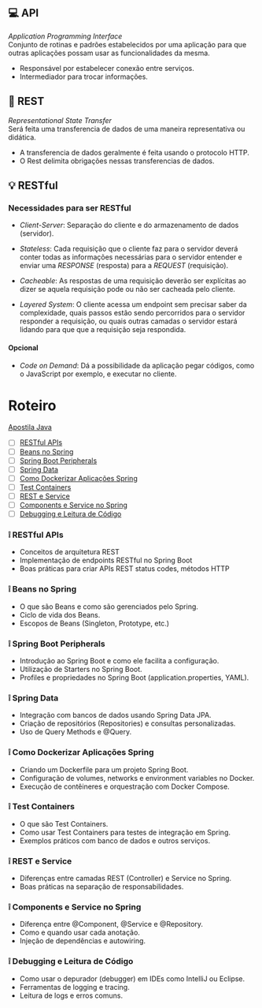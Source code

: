 ## :computer: API
_Application Programming Interface_  
Conjunto de rotinas e padrões estabelecidos por uma aplicação para que outras aplicações possam usar as funcionalidades da mesma.
- Responsável por estabelecer conexão entre serviços.
- Intermediador para trocar informações.

## :calling: REST
_Representational State Transfer_  
Será feita uma transferencia de dados de uma maneira representativa ou didática.   
- A transferencia de dados geralmente é feita usando o protocolo HTTP.   
- O Rest delimita obrigações nessas transferencias de dados.

## :bulb: RESTful
### Necessidades para ser RESTful
- _Client-Server_: Separação do cliente e do armazenamento de dados (servidor).

- _Stateless_: Cada requisição que o cliente faz para o servidor deverá conter todas as informações necessárias para o servidor entender e enviar uma _RESPONSE_ (resposta) para a _REQUEST_ (requisição).

- _Cacheable_: As respostas de uma requisição deverão ser explícitas ao dizer se aquela requisição pode ou não ser cacheada pelo cliente.

- _Layered System_: O cliente acessa um endpoint sem precisar saber da complexidade, quais passos estão sendo percorridos para o servidor responder a requisição, ou quais outras camadas o servidor estará lidando para que que a requisição seja respondida.

#### Opcional
- _Code on Demand_: Dá a possibilidade da aplicação pegar códigos, como o JavaScript por exemplo, e executar no cliente. 

# Roteiro
[Apostila Java](https://www.alura.com.br/apostila-java-orientacao-objetos)

- [ ] [RESTful APIs](#restful-apis)  
- [ ] [Beans no Spring](#beans-no-spring)
- [ ] [Spring Boot Peripherals](#spring-boot-peripherals)
- [ ] [Spring Data](#spring-data)
- [ ] [Como Dockerizar Aplicações Spring](#como-dockerizar-aplicações-spring)
- [ ] [Test Containers](#test-containers)
- [ ] [REST e Service](#rest-e-service)
- [ ] [Components e Service no Spring](#components-e-service-no-spring)
- [ ] [Debugging e Leitura de Código](#debugging-e-leitura-de-código)

### :grey_exclamation: <!-- :white_check_mark: --> RESTful APIs
- Conceitos de arquitetura REST
- Implementação de endpoints RESTful no Spring Boot
- Boas práticas para criar APIs REST status codes, métodos HTTP

### :grey_exclamation: <!-- :white_check_mark: --> Beans no Spring
- O que são Beans e como são gerenciados pelo Spring.
- Ciclo de vida dos Beans.
- Escopos de Beans (Singleton, Prototype, etc.)

### :grey_exclamation: <!-- :white_check_mark: --> Spring Boot Peripherals
- Introdução ao Spring Boot e como ele facilita a configuração.
- Utilização de Starters no Spring Boot.
- Profiles e propriedades no Spring Boot (application.properties, YAML).

### :grey_exclamation: <!-- :white_check_mark: --> Spring Data
- Integração com bancos de dados usando Spring Data JPA.
- Criação de repositórios (Repositories) e consultas personalizadas.
- Uso de Query Methods e @Query.

### :grey_exclamation: <!-- :white_check_mark: --> Como Dockerizar Aplicações Spring
- Criando um Dockerfile para um projeto Spring Boot.
- Configuração de volumes, networks e environment variables no Docker.
- Execução de contêineres e orquestração com Docker Compose.

### :grey_exclamation: <!-- :white_check_mark: --> Test Containers
- O que são Test Containers.
- Como usar Test Containers para testes de integração em Spring.
- Exemplos práticos com banco de dados e outros serviços.

### :grey_exclamation: <!-- :white_check_mark: --> REST e Service
- Diferenças entre camadas REST (Controller) e Service no Spring.
- Boas práticas na separação de responsabilidades.

### :grey_exclamation: <!-- :white_check_mark: --> Components e Service no Spring
- Diferença entre @Component, @Service e @Repository.
- Como e quando usar cada anotação.
- Injeção de dependências e autowiring.

### :grey_exclamation: <!-- :white_check_mark: --> Debugging e Leitura de Código
- Como usar o depurador (debugger) em IDEs como IntelliJ ou Eclipse.
- Ferramentas de logging e tracing.
- Leitura de logs e erros comuns.